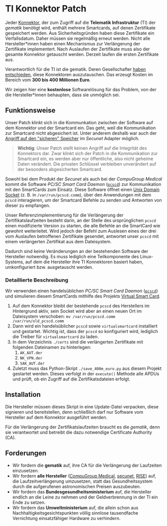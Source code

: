 # TI Konnektor Patch

Jeder [Konnektor](https://fachportal.gematik.de/hersteller-anbieter/komponenten-dienste/konnektor), der zum Zugriff auf die **Telematik Infrastruktur** (TI) der *gematik* benötigt wird, enthält mehrere Smartcards, auf denen Zertifikate gespeichert werden.
Aus Sicherheitsgründen haben diese Zertifikate ein Verfallsdatum. Daher müssen sie regelmäßig erneut werden.
Nicht alle Hersteller*innen haben einen Mechanismus zur Verlängerung der Zertifikate implementert. Nach Auslaufen der Zertifikate muss also der gesamte Konnektor getauscht werden.
Derzeit laufen die ersten Zertifikate aus. 

Verantwortlich für die TI ist die gematik. Deren Gesellschafter [haben entschieden](https://www.gematik.de/newsroom/news-detail/aktuelles-erste-konnektoren-laufen-im-september-aus), diese Konnektoren auszutauschen. Das erzeugt Kosten im Bereich vom **300 bis 400 Millionen Euro**.

Wir zeigen hier eine **kostenlose** Softwarelösung für das Problem, von der die Hersteller*innen behaupten, dass sie unmöglich sei.

## Funktionsweise

Unser Patch klinkt sich in die Kommunkation zwischen der Software auf dem Konnektor und der Smartcard ein. Das geht, weil die Kommunikation zur Smartcard nicht abgesichert ist. Unter anderem deshalb war auch der [Angriff auf den "sicheren" Speicher](https://twitter.com/fluepke/status/1576584063896256513) im *Secunet* Adapter möglich.

> **Wichtig**: Unser Patch stellt keinen Angriff auf die Integrität des Konnektors dar. Zwar klinkt sich der Patch in die Kommunikation zur Smartcard ein, es werden aber nur öffentliche, also nicht geheime Daten verändert. Die privaten Schlüssel verbleiben unverändert auf der besonders abgesicherten Smartcard.

Sowohl bei dem Produkt der *Secunet* als auch bei der *CompuGroup Medical* kommt die Software *PC/SC Smart Card Daemon* ([`pcscd`](https://github.com/LudovicRousseau/PCSC)) zur Kommunikation mit den SmartCards zum Einsatz. Diese Software öffnet einen [Unix Domain Socket](https://de.wikipedia.org/wiki/Unix_Domain_Socket) (z. B. in `/var/run/pcscd.comm`), über den Anwendungen mit dem `pcscd` interagieren, um der Smartcard Befehle zu senden und Antworten von dieser zu empfangen.

Unser Referenzimplementierung für die Verlängerung der Zertifikatslaufzeiten besteht darin, an der Stelle des ursprünglichen `pcscd` einen modifizierte Version zu starten, die alle Befehle an die SmartCard wie gewohnt weiterleitet. Wird jedoch der Befehl zum Auslesen eines der drei vom Auslaufen betroffenen Zertifikate gesendet, antwortet unser `pcscd` mit einem verlängerten Zertifikat aus dem Dateisystem.

Dadurch sind keine Veränderungen an der bestehenden Software der Hersteller notwendig. Es muss lediglich eine Teilkomponente des Linux-Systems, auf dem die Hersteller ihre TI Konnektoren basiert haben, umkonfiguriert bzw. ausgetauscht werden.

### Detaillierte Beschreibung

Wir verwenden einen handelsüblichen *PC/SC Smart Card Daemon* ([`pcscd`](https://github.com/LudovicRousseau/PCSC)) und simulieren diesem SmartCards mithilfe des Projekts [Virtual Smart Card](https://frankmorgner.github.io/vsmartcard/virtualsmartcard/README.html).

1. Auf dem Konnektor bleibt der bestehende `pcscd` des Herstellers im Hintergrund aktiv, sein Socket wird aber an einen neuen Ort im Dateisystem verschoben: `mv /var/run/pcscd.comm /var/run/old_pcscd.comm`
2. Dann wird ein handelsüblicher `pcscd` sowie `virtualsmartcard` installiert und gestartet. Wichtig ist, dass der `pcscd` so konfiguriert wird, lediglich die Treiber für `virtualsmartcard` zu laden.
3. In dem Verzeichnis `./certs` sind die verlängerten Zertifikate mit folgenden Dateinamen zu hinterlegen:
    1. `AK_AUT.der`
    2. `NK_VPN.der`
    3. `SAK_AUT.der`
4. Zuletzt muss das Python-Skript `./save_400m_euro.py` aus diesem Projekt gestartet werden. Dieses verfolgt in der `execute()` Methode alle APDUs und prüft, ob ein Zugriff auf die Zertifikatsdateien erfolgt.

## Installation

Die Hersteller müssen dieses Skript in eine Update-Datei verpacken, diese signieren und bereitstellen, denn schließlich darf nur Software vom Hersteller auf dem Konnektor ausgeführt werden.

Für die Verlängerung der Zertifikatslaufzeiten braucht es die *gematik*, denn sie verantwortet und betreibt die dazu notwendige Certificate Authority (CA).

## Forderungen

- Wir fordern die **gematik** auf, ihre CA für die Verlängerung der Laufzeiten einzusetzen.
- Wir fordern **alle Hersteller** ([CompuGroup Medical](https://www.cgm.com/deu_de), [secunet](https://www.secunet.com/), [RISE](https://www.rise-konnektor.de/)) auf, die Laufzeitverlängerung umzusetzen, statt das Gesundheitssystem durch die aufgerufenen astronomischen Preisen auszubeuten.
- Wir fordern das **Bundesgesundheitsministerium** auf, die Hersteller endlich an die Leine zu nehmen und der Geldverbrennung in der TI ein Ende zu setzen.
- Wir fordern das **Umweltministerium** auf, die allein schon aus Nachhaltigkeitsgesichtspunkten völlig sinnlose tausendfache Vernichtung einsatzfähiger Hardware zu verhindern.
